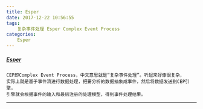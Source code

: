 ```yaml
---
title: Esper
date: 2017-12-22 10:56:55
tags:
    复杂事件处理 Esper Complex Event Process
categories:
    Esper    
---
```


##### [Esper](http://www.espertech.com/esper/)
    CEP即Complex Event Process，中文意思就是“复杂事件处理”。听起来好像很复杂，
    实际上就是基于事件流进行数据处理，把要分析的数据抽象成事件，然后将数据发送到CEP引擎，
    引擎就会根据事件的输入和最初注册的处理模型，得到事件处理结果。

---